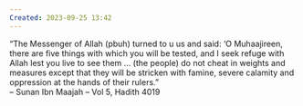 ```yaml
---
Created: 2023-09-25 13:42
---
```

“The Messenger of Allah (pbuh) turned to u us and said: ‘O Muhaajireen, there are five things with which you will be tested, and I seek refuge with Allah lest you live to see them … (the people) do not cheat in weights and measures except that they will be stricken with famine, severe calamity and oppression at the hands of their rulers.”  
– Sunan Ibn Maajah – Vol 5, Hadith 4019
